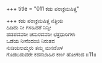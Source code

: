 +++
title = "011 ಕಡು ಪರಾಕ್ರಮಪಿತ್ತ"

+++
ಕಡು ಪರಾಕ್ರಮಪಿತ್ತ ನೆತ್ತಿಯ  
ಹಿಡಿದು ನೀ ಗಳಹಿದರೆ ನಿನ್ನೀ   
ಹಡಪದವರೀ ಚಮರದವರೀ ಛತ್ರಧಾರಿಗಳು  
ಒಡೆಯ ನೀನೆಂದಂಜಿ ನಿರುತವ  
ನುಡಿಯಲಮ್ಮರು ತಮ್ಮ ಮನದೊಳ  
ಗೊಡಬಡುವರೇ ಕದನಬಾಹಿರ ಕರ್ಣ ಹೋಗೆಂದ        ॥11॥